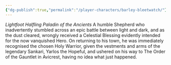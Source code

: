 ```yaml
---
{"dg-publish":true,"permalink":"/player-characters/barley-bleetwatch/"}
---
```


*Lightfoot Halfling Paladin of the Ancients*
A humble Shepherd who inadvertently stumbled across an epic battle between light and dark, and as the dust cleared, wrongly received a Celestial Blessing evidently intended for the now vanquished Hero. On returning to his town, he was immediately recognised the chosen Holy Warrior, given the vestments and arms of the legendary Sankari, Yarlos the Hopeful, and ushered on his way to The Order of the Gauntlet in Avicrest, having no idea what just happened.